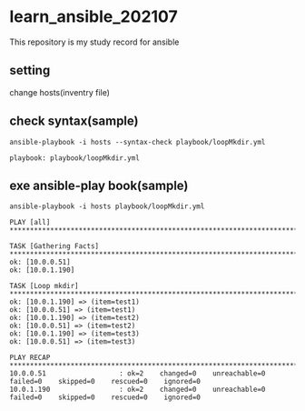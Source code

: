# learn_ansible_202107
This repository is my study record for ansible


## setting

change hosts(inventry file)

## check syntax(sample)
```
ansible-playbook -i hosts --syntax-check playbook/loopMkdir.yml 

playbook: playbook/loopMkdir.yml
```


## exe ansible-play book(sample)
```
ansible-playbook -i hosts playbook/loopMkdir.yml 

PLAY [all] *****************************************************************************************

TASK [Gathering Facts] *****************************************************************************
ok: [10.0.0.51]
ok: [10.0.1.190]

TASK [Loop mkdir] **********************************************************************************
ok: [10.0.1.190] => (item=test1)
ok: [10.0.0.51] => (item=test1)
ok: [10.0.1.190] => (item=test2)
ok: [10.0.0.51] => (item=test2)
ok: [10.0.1.190] => (item=test3)
ok: [10.0.0.51] => (item=test3)

PLAY RECAP *****************************************************************************************
10.0.0.51                  : ok=2    changed=0    unreachable=0    failed=0    skipped=0    rescued=0    ignored=0   
10.0.1.190                 : ok=2    changed=0    unreachable=0    failed=0    skipped=0    rescued=0    ignored=0   

``` 
 

